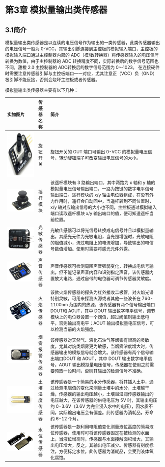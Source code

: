 # 第3章 模拟量输出类传感器


## 3.1简介

模拟量输出类传感器是以连续的电压信号作为输出的一类传感器，此类传感器输出的电压信号一般为 0-VCC，其输出引脚连接到主控板的模拟输入端口，主控板的模拟输入端口通过主控制器内部的 ADC（模/数转换器）将传感器输入的电压信号转换为数值，由于主控制器的 ADC 转换精度不同，实际转换后的数字信号范围也不同，甜橙 2.0 主控制器的 ADC转换后的数字信号范围为 0～1023。 在连接硬件时需要注意传感器引脚与主控板端口一一对应，尤其注意正（VCC）负（GND）极引脚不能反接，否则会烧坏主控板或者传感器。

模拟量输出类传感器主要有以下几种：

| 实物图片 | 传感器名称 | 简介 |
| :--- | :--- | :--- |
| <img src='/assets/硬件128624.png' height ='147' width='540'>| 旋钮开关 | 旋钮开关的 OUT 端口可输出 0-VCC 的模拟量电压信号，转动旋钮端子可改变输出电压信号的大小。 |
| ![](/assets/硬件128683.png) | 摇杆模块 | 该遥杆模块有 3 路输出端口，其中两路为 x 轴和 y 轴的模拟量电压信号输出端口，一路为按键的数字电平信号输出端口。遥杆模块的 x/y 轴由电位器组成，在没有外力作用时，遥杆会自动回中，当遥杆转到不同位置时，x/y 轴对应输出信号的大小也不同，主控板通过模拟输入端口读取遥杆模块 x/y 输出端口的值，便可知道遥杆当前位置。 |
| ![](/assets/硬件128855.png) | 光敏传感器 | 光敏传感器可以将光信号转换成电信号并且以模拟量输出，其感光元件为光敏电阻，当光照增强时，光敏电阻的阻值减小，流过电阻上的电流增加，导致输出的电信号数值增加。使用时需要将感光元件外露。 |
| ![](/assets/硬件128956.png) | 声音传感器 | 声音传感器可检测周围声音强弱变化，转换成电信号输出，但不能记录声音内容和识别指定声音。该传感器内置放大电路，通过自带的电位器可调节传感器灵敏度。 |
| ![](/assets/硬件129038.png) | 火焰传感器 | 该款火焰传感器的探头为红外接收二极管，对火焰光谱特别灵敏，可用来探测火源或者其他一些波长在 760-1100nm 范围内的热源，该传感器有两个信号输出端口 DOUT和 AOUT，其中 DOUT 输出数字电平信号，调节模块上的电位器设置一个阀值，超过阀值则输出低电平，否则输出高电平；AOUT 输出模拟量电压信号，可以检测当前的火焰强度。 |
| ![](/assets/硬件129216.png) | 烟雾报警传感器 | 该传感器对天然气、液化石油气等烟雾有很高的灵敏度，尤其对烷类烟雾更为敏感，当烟雾浓度增大时，传感器输出的模拟信号就会增大。该传感器有两个信号输出端口DOUT 和 AOUT，其中 DOUT 输出数字电平信号，AOUT 输出模拟量电压信号，传感器在使用之前需要预热一段时间，否则其输出的检测信号不准确。 |
| ![](/assets/硬件129377.png) | 土壤湿度传感器 | 该传感器是一个简易的水分传感器，将其插入土中，通过检测电阻值的变化来测量土壤中的水分，土壤越干燥，传感器的输出电压越小，土壤越湿润传感器输出的电压越大，在该传感器的供电电压为 5V 时，其输出电压约 0-3.6V（3.6V 为完全浸入水中的电压），因水质不同，实际输出电压会有偏差。此传感器为消耗品，寿命约 6-12 个月。 |
| ![](/assets/硬件129551.png) | 水位传感器 | 该传感器是一款利用电阻值变化测量液位高度的简易液位传感器，使用时可将该传感器固定在被检测的水面上，当液位增高时，传感器与水面接触面积增大，其输出电压增大，反之，其输出电压减少。传感器有刻度标注，方便标定水位。此传感器为消耗品，会受到液体氧化腐蚀。 |



